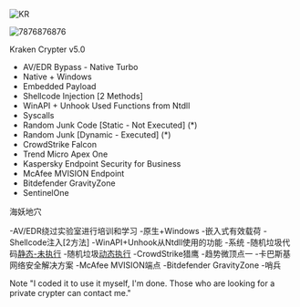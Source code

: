 ![KR](https://github.com/asciistring/Kraken-Crypter/assets/163448819/91bdee4c-17d8-42cc-b4ed-ff79d73bb9c3)

![7876876876](https://github.com/asciistring/Kraken-Crypter/assets/163448819/57e32c41-9b82-45bf-8920-9747690c8f8b)

Kraken Crypter v5.0


- AV/EDR Bypass - Native Turbo
- Native + Windows
- Embedded Payload
- Shellcode Injection [2 Methods]
- WinAPI + Unhook Used Functions from Ntdll
- Syscalls 
- Random Junk Code [Static - Not Executed] (*)
- Random Junk [Dynamic - Executed] (*)
- CrowdStrike Falcon 
- Trend Micro Apex One
- Kaspersky Endpoint Security for Business
- McAfee MVISION Endpoint
- Bitdefender GravityZone
- SentinelOne


海妖地穴

-AV/EDR绕过实验室进行培训和学习
-原生+Windows
-嵌入式有效载荷
-Shellcode注入[2方法]
-WinAPI+Unhook从Ntdll使用的功能
-系统
-随机垃圾代码[静态-未执行](*)
-随机垃圾[动态执行](*)
-CrowdStrike猎鹰
-趋势微顶点一
-卡巴斯基网络安全解决方案
-McAfee MVISION端点
-Bitdefender GravityZone
-哨兵

Note "I coded it to use it myself, I'm done. Those who are looking for a private crypter can contact me."
